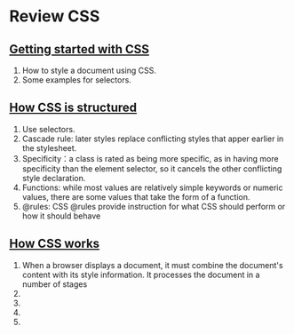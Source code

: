 <h1>Review CSS</h1>

<h2><a href="https://developer.mozilla.org/en-US/docs/Learn/CSS/First_steps/Getting_started">Getting started with CSS</a></h2>
<ol>
<li>How to style a document using CSS.</li>
<li>Some examples for selectors.</li>
</ol>

<h2><a href="https://developer.mozilla.org/en-US/docs/Learn/CSS/First_steps/How_CSS_is_structured">How CSS is structured</a></h2>
<ol>
<li>Use selectors.</li>
<li>Cascade rule: later styles replace conflicting styles that apper earlier in the stylesheet.</li>
<li>Specificity：a class is rated as being more specific, as in having more specificity than the element selector, so it cancels the other conflicting style declaration.</li>
<li>Functions: while most values are relatively simple keywords or numeric values, there are some values that take the form of a function.</li>
<li>@rules: CSS @rules provide instruction for what CSS should perform or how it should behave</li>
</ol>


<h2><a href="https://developer.mozilla.org/en-US/docs/Learn/CSS/First_steps/How_CSS_works">How CSS works</a></h2>
<ol>
<li>When a browser displays a document, it must combine the document's content with its style information. It processes the document in a number of stages </li>
<li></li>
<li></li>
<li></li>
<li></li>
</ol>